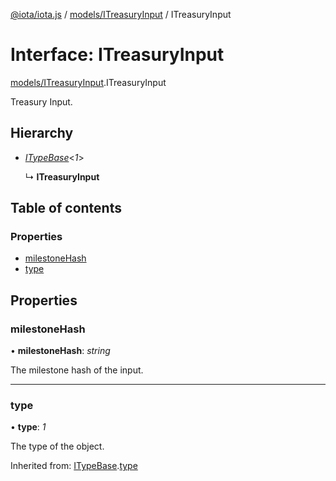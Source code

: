 [@iota/iota.js](../README.md) / [models/ITreasuryInput](../modules/models_itreasuryinput.md) / ITreasuryInput

# Interface: ITreasuryInput

[models/ITreasuryInput](../modules/models_itreasuryinput.md).ITreasuryInput

Treasury Input.

## Hierarchy

* [*ITypeBase*](models_itypebase.itypebase.md)<*1*\>

  ↳ **ITreasuryInput**

## Table of contents

### Properties

- [milestoneHash](models_itreasuryinput.itreasuryinput.md#milestonehash)
- [type](models_itreasuryinput.itreasuryinput.md#type)

## Properties

### milestoneHash

• **milestoneHash**: *string*

The milestone hash of the input.

___

### type

• **type**: *1*

The type of the object.

Inherited from: [ITypeBase](models_itypebase.itypebase.md).[type](models_itypebase.itypebase.md#type)

